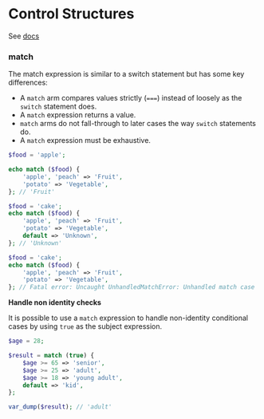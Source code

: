 # Control Structures

See [docs](https://www.php.net/manual/en/language.control-structures.php)

### match

The match expression is similar to a switch statement but has some key differences:

- A `match` arm compares values strictly (`===`) instead of loosely as the `switch` statement does.
- A `match` expression returns a value.
- `match` arms do not fall-through to later cases the way `switch` statements do.
- A `match` expression must be exhaustive.

```php
$food = 'apple';

echo match ($food) {
    'apple', 'peach' => 'Fruit',
    'potato' => 'Vegetable',
}; // 'Fruit'

$food = 'cake';
echo match ($food) {
    'apple', 'peach' => 'Fruit',
    'potato' => 'Vegetable',
    default => 'Unknown',
}; // 'Unknown'

$food = 'cake';
echo match ($food) {
    'apple', 'peach' => 'Fruit',
    'potato' => 'Vegetable',
}; // Fatal error: Uncaught UnhandledMatchError: Unhandled match case 'cake'
```

**Handle non identity checks**

It is possible to use a `match` expression to handle non-identity conditional cases by using `true` as the subject expression.

```php
$age = 28;

$result = match (true) {
    $age >= 65 => 'senior',
    $age >= 25 => 'adult',
    $age >= 18 => 'young adult',
    default => 'kid',
};

var_dump($result); // 'adult'
```
